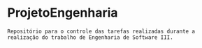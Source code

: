 # ProjetoEngenharia

    Repositório para o controle das tarefas realizadas durante a realização do trabalho de Engenharia de Software III.
    
